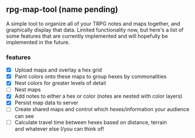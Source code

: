 ## rpg-map-tool (name pending)
A simple tool to organize all of your TRPG notes and maps together, and graphically display that data. Limited functionality now, but here's a list of some features that are currently implemented and will hopefully be implemented in the future.
### features
 - [x] Upload maps and overlay a hex grid
 - [x] Paint colors onto these maps to group hexes by commonalities
 - [x] Nest colors for greater levels of detail
 - [ ] Nest maps
 - [x] Add notes to either a hex or color (notes are nested with color layers)
 - [x] Persist map data to server
 - [ ] Create shared maps and control which hexes/information your audience can see
 - [ ] Calculate travel time between hexes based on distance, terrain     
 and whatever else I/you can think of!
